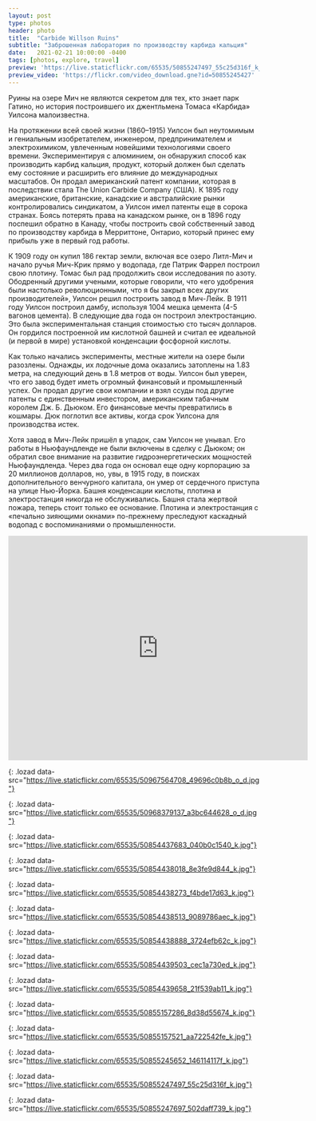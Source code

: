 ```yaml
---
layout: post
type: photos
header: photo
title:  "Carbide Willson Ruins"
subtitle: "Заброшенная лаборатория по производству карбида кальция"
date:   2021-02-21 10:00:00 -0400
tags: [photos, explore, travel]
preview: 'https://live.staticflickr.com/65535/50855247497_55c25d316f_k_d.jpg'
preview_video: 'https://flickr.com/video_download.gne?id=50855245427'
---
```


Руины на озере Мич не являются секретом для тех, кто знает парк Гатино, но история построившего их джентльмена Томаса «Карбида» Уилсона малоизвестна.

На протяжении всей своей жизни (1860–1915) Уилсон был неутомимым и гениальным изобретателем, инженером, предпринимателем и электрохимиком, увлеченным новейшими технологиями своего времени. Экспериментируя с алюминием, он обнаружил способ как производить карбид кальция, продукт, который должен был сделать ему состояние и расширить его влияние до международных масштабов. Он продал американский патент компании, которая в последствии стала The Union Carbide Company (США). К 1895 году американские, британские, канадские и австралийские рынки контролировались синдикатом, а Уилсон имел патенты еще в сорока странах. Боясь потерять права на канадском рынке, он в 1896 году поспешил обратно в Канаду, чтобы построить свой собственный завод по производству карбида в Мерриттоне, Онтарио, который принес ему прибыль уже в первый год работы.

К 1909 году он купил 186 гектар земли, включая все озеро Литл-Мич и начало ручья Мич-Крик прямо у водопада, где Патрик Фаррел построил свою плотину. Томас был рад продолжить свои исследования по азоту. Ободренный другими учеными, которые говорили, что «его удобрения были настолько революционными, что я бы закрыл всех других производителей», Уилсон решил построить завод в Мич-Лейк. В 1911 году Уилсон построил дамбу, используя 1004 мешка цемента (4-5 вагонов цемента). В следующие два года он построил электростанцию. Это была экспериментальная станция стоимостью сто тысяч долларов. Он гордился построенной им кислотной башней и считал ее идеальной (и первой в мире) установкой конденсации фосфорной кислоты.

Как только начались эксперименты, местные жители на озере были разозлены. Однажды, их лодочные дома оказались затоплены на 1.83 метра, на следующий день в 1.8 метров от воды. Уилсон был уверен, что его завод будет иметь огромный финансовый и промышленный успех. Он продал другие свои компании и взял ссуды под другие патенты с единственным инвестором, американским табачным королем Дж. Б. Дьюком. Его финансовые мечты превратились в кошмары. Дюк поглотил все активы, когда срок Уилсона для производства истек.

Хотя завод в Мич-Лейк пришёл в упадок, сам Уилсон не унывал. Его работы в Ньюфаундленде не были включены в сделку с Дьюком; он обратил свое внимание на развитие гидроэнергетических мощностей Ньюфаундленда. Через два года он основал еще одну корпорацию за 20 миллионов долларов, но, увы, в 1915 году, в поисках дополнительного венчурного капитала, он умер от сердечного приступа на улице Нью-Йорка. Башня конденсации кислоты, плотина и электростанция никогда не обслуживались. Башня стала жертвой пожара, теперь стоит только ее основание. Плотина и электростанция с «печально зияющими окнами» по-прежнему преследуют каскадный водопад с воспоминаниями о промышленности.

<iframe src="https://www.google.com/maps/embed?pb=!1m14!1m12!1m3!1d2437.983543764947!2d-75.86838482632503!3d45.53857385842127!2m3!1f0!2f0!3f0!3m2!1i1024!2i768!4f13.1!5e1!3m2!1sen!2sca!4v1613965817133!5m2!1sen!2sca" width="600" height="450" frameborder="0" style="border:0" allowfullscreen="" loading="lazy" class="post-map"></iframe>

![](){: .lozad data-src="https://live.staticflickr.com/65535/50967564708_49696c0b8b_o_d.jpg"}

![](){: .lozad data-src="https://live.staticflickr.com/65535/50968379137_a3bc644628_o_d.jpg"}

![](){: .lozad data-src="https://live.staticflickr.com/65535/50854437683_040b0c1540_k.jpg"}

![](){: .lozad data-src="https://live.staticflickr.com/65535/50854438018_8e3fe9d844_k.jpg"}

![](){: .lozad data-src="https://live.staticflickr.com/65535/50854438273_f4bde17d63_k.jpg"}

![](){: .lozad data-src="https://live.staticflickr.com/65535/50854438513_9089786aec_k.jpg"}

![](){: .lozad data-src="https://live.staticflickr.com/65535/50854438888_3724efb62c_k.jpg"}

![](){: .lozad data-src="https://live.staticflickr.com/65535/50854439503_cec1a730ed_k.jpg"}

![](){: .lozad data-src="https://live.staticflickr.com/65535/50854439658_21f539ab11_k.jpg"}

![](){: .lozad data-src="https://live.staticflickr.com/65535/50855157286_8d38d55674_k.jpg"}

![](){: .lozad data-src="https://live.staticflickr.com/65535/50855157521_aa722542fe_k.jpg"}

![](){: .lozad data-src="https://live.staticflickr.com/65535/50855245652_146114117f_k.jpg"}

![](){: .lozad data-src="https://live.staticflickr.com/65535/50855247497_55c25d316f_k.jpg"}

![](){: .lozad data-src="https://live.staticflickr.com/65535/50855247697_502daff739_k.jpg"}
